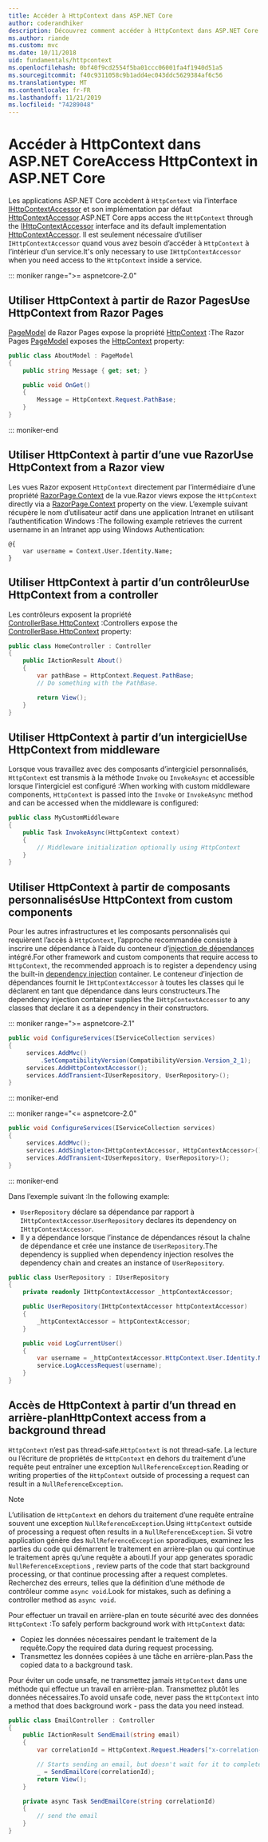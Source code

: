 ```yaml
---
title: Accéder à HttpContext dans ASP.NET Core
author: coderandhiker
description: Découvrez comment accéder à HttpContext dans ASP.NET Core.
ms.author: riande
ms.custom: mvc
ms.date: 10/11/2018
uid: fundamentals/httpcontext
ms.openlocfilehash: 0bf40f9cd2554f5ba01ccc06001fa4f1940d51a5
ms.sourcegitcommit: f40c9311058c9b1add4ec043ddc5629384af6c56
ms.translationtype: MT
ms.contentlocale: fr-FR
ms.lasthandoff: 11/21/2019
ms.locfileid: "74289048"
---
```

# <a name="access-httpcontext-in-aspnet-core"></a><span data-ttu-id="993f9-103">Accéder à HttpContext dans ASP.NET Core</span><span class="sxs-lookup"><span data-stu-id="993f9-103">Access HttpContext in ASP.NET Core</span></span>

<span data-ttu-id="993f9-104">Les applications ASP.NET Core accèdent à `HttpContext` via l’interface [IHttpContextAccessor](/dotnet/api/microsoft.aspnetcore.http.ihttpcontextaccessor) et son implémentation par défaut [HttpContextAccessor](/dotnet/api/microsoft.aspnetcore.http.httpcontextaccessor).</span><span class="sxs-lookup"><span data-stu-id="993f9-104">ASP.NET Core apps access the `HttpContext` through the [IHttpContextAccessor](/dotnet/api/microsoft.aspnetcore.http.ihttpcontextaccessor) interface and its default implementation [HttpContextAccessor](/dotnet/api/microsoft.aspnetcore.http.httpcontextaccessor).</span></span> <span data-ttu-id="993f9-105">Il est seulement nécessaire d’utiliser `IHttpContextAccessor` quand vous avez besoin d’accéder à `HttpContext` à l’intérieur d’un service.</span><span class="sxs-lookup"><span data-stu-id="993f9-105">It's only necessary to use `IHttpContextAccessor` when you need access to the `HttpContext` inside a service.</span></span>

::: moniker range=">= aspnetcore-2.0"

## <a name="use-httpcontext-from-razor-pages"></a><span data-ttu-id="993f9-106">Utiliser HttpContext à partir de Razor Pages</span><span class="sxs-lookup"><span data-stu-id="993f9-106">Use HttpContext from Razor Pages</span></span>

<span data-ttu-id="993f9-107">[PageModel](/dotnet/api/microsoft.aspnetcore.mvc.razorpages.pagemodel) de Razor Pages expose la propriété [HttpContext](/dotnet/api/microsoft.aspnetcore.mvc.razorpages.pagemodel.httpcontext) :</span><span class="sxs-lookup"><span data-stu-id="993f9-107">The Razor Pages [PageModel](/dotnet/api/microsoft.aspnetcore.mvc.razorpages.pagemodel) exposes the [HttpContext](/dotnet/api/microsoft.aspnetcore.mvc.razorpages.pagemodel.httpcontext) property:</span></span>

```csharp
public class AboutModel : PageModel
{
    public string Message { get; set; }

    public void OnGet()
    {
        Message = HttpContext.Request.PathBase;
    }
}
```

::: moniker-end

## <a name="use-httpcontext-from-a-razor-view"></a><span data-ttu-id="993f9-108">Utiliser HttpContext à partir d’une vue Razor</span><span class="sxs-lookup"><span data-stu-id="993f9-108">Use HttpContext from a Razor view</span></span>

<span data-ttu-id="993f9-109">Les vues Razor exposent `HttpContext` directement par l’intermédiaire d’une propriété [RazorPage.Context](/dotnet/api/microsoft.aspnetcore.mvc.razor.razorpage.context#Microsoft_AspNetCore_Mvc_Razor_RazorPage_Context) de la vue.</span><span class="sxs-lookup"><span data-stu-id="993f9-109">Razor views expose the `HttpContext` directly via a [RazorPage.Context](/dotnet/api/microsoft.aspnetcore.mvc.razor.razorpage.context#Microsoft_AspNetCore_Mvc_Razor_RazorPage_Context) property on the view.</span></span> <span data-ttu-id="993f9-110">L’exemple suivant récupère le nom d’utilisateur actif dans une application Intranet en utilisant l’authentification Windows :</span><span class="sxs-lookup"><span data-stu-id="993f9-110">The following example retrieves the current username in an Intranet app using Windows Authentication:</span></span>

```cshtml
@{
    var username = Context.User.Identity.Name;
}
```

## <a name="use-httpcontext-from-a-controller"></a><span data-ttu-id="993f9-111">Utiliser HttpContext à partir d’un contrôleur</span><span class="sxs-lookup"><span data-stu-id="993f9-111">Use HttpContext from a controller</span></span>

<span data-ttu-id="993f9-112">Les contrôleurs exposent la propriété [ControllerBase.HttpContext](/dotnet/api/microsoft.aspnetcore.mvc.controllerbase.httpcontext) :</span><span class="sxs-lookup"><span data-stu-id="993f9-112">Controllers expose the [ControllerBase.HttpContext](/dotnet/api/microsoft.aspnetcore.mvc.controllerbase.httpcontext) property:</span></span>

```csharp
public class HomeController : Controller
{
    public IActionResult About()
    {
        var pathBase = HttpContext.Request.PathBase;
        // Do something with the PathBase.

        return View();
    }
}
```

## <a name="use-httpcontext-from-middleware"></a><span data-ttu-id="993f9-113">Utiliser HttpContext à partir d’un intergiciel</span><span class="sxs-lookup"><span data-stu-id="993f9-113">Use HttpContext from middleware</span></span>

<span data-ttu-id="993f9-114">Lorsque vous travaillez avec des composants d’intergiciel personnalisés, `HttpContext` est transmis à la méthode `Invoke` ou `InvokeAsync` et accessible lorsque l’intergiciel est configuré :</span><span class="sxs-lookup"><span data-stu-id="993f9-114">When working with custom middleware components, `HttpContext` is passed into the `Invoke` or `InvokeAsync` method and can be accessed when the middleware is configured:</span></span>

```csharp
public class MyCustomMiddleware
{
    public Task InvokeAsync(HttpContext context)
    {
        // Middleware initialization optionally using HttpContext
    }
}
```

## <a name="use-httpcontext-from-custom-components"></a><span data-ttu-id="993f9-115">Utiliser HttpContext à partir de composants personnalisés</span><span class="sxs-lookup"><span data-stu-id="993f9-115">Use HttpContext from custom components</span></span>

<span data-ttu-id="993f9-116">Pour les autres infrastructures et les composants personnalisés qui requièrent l’accès à `HttpContext`, l’approche recommandée consiste à inscrire une dépendance à l’aide du conteneur d’[injection de dépendances](xref:fundamentals/dependency-injection) intégré.</span><span class="sxs-lookup"><span data-stu-id="993f9-116">For other framework and custom components that require access to `HttpContext`, the recommended approach is to register a dependency using the built-in [dependency injection](xref:fundamentals/dependency-injection) container.</span></span> <span data-ttu-id="993f9-117">Le conteneur d’injection de dépendances fournit le `IHttpContextAccessor` à toutes les classes qui le déclarent en tant que dépendance dans leurs constructeurs.</span><span class="sxs-lookup"><span data-stu-id="993f9-117">The dependency injection container supplies the `IHttpContextAccessor` to any classes that declare it as a dependency in their constructors.</span></span>

::: moniker range=">= aspnetcore-2.1"

```csharp
public void ConfigureServices(IServiceCollection services)
{
     services.AddMvc()
         .SetCompatibilityVersion(CompatibilityVersion.Version_2_1);
     services.AddHttpContextAccessor();
     services.AddTransient<IUserRepository, UserRepository>();
}
```

::: moniker-end

::: moniker range="<= aspnetcore-2.0"

```csharp
public void ConfigureServices(IServiceCollection services)
{
     services.AddMvc();
     services.AddSingleton<IHttpContextAccessor, HttpContextAccessor>();
     services.AddTransient<IUserRepository, UserRepository>();
}
```

::: moniker-end

<span data-ttu-id="993f9-118">Dans l’exemple suivant :</span><span class="sxs-lookup"><span data-stu-id="993f9-118">In the following example:</span></span>

* <span data-ttu-id="993f9-119">`UserRepository` déclare sa dépendance par rapport à `IHttpContextAccessor`.</span><span class="sxs-lookup"><span data-stu-id="993f9-119">`UserRepository` declares its dependency on `IHttpContextAccessor`.</span></span>
* <span data-ttu-id="993f9-120">Il y a dépendance lorsque l’instance de dépendances résout la chaîne de dépendance et crée une instance de `UserRepository`.</span><span class="sxs-lookup"><span data-stu-id="993f9-120">The dependency is supplied when dependency injection resolves the dependency chain and creates an instance of `UserRepository`.</span></span>

```csharp
public class UserRepository : IUserRepository
{
    private readonly IHttpContextAccessor _httpContextAccessor;

    public UserRepository(IHttpContextAccessor httpContextAccessor)
    {
        _httpContextAccessor = httpContextAccessor;
    }

    public void LogCurrentUser()
    {
        var username = _httpContextAccessor.HttpContext.User.Identity.Name;
        service.LogAccessRequest(username);
    }
}
```

## <a name="httpcontext-access-from-a-background-thread"></a><span data-ttu-id="993f9-121">Accès de HttpContext à partir d’un thread en arrière-plan</span><span class="sxs-lookup"><span data-stu-id="993f9-121">HttpContext access from a background thread</span></span>

<span data-ttu-id="993f9-122">`HttpContext` n’est pas thread‑safe.</span><span class="sxs-lookup"><span data-stu-id="993f9-122">`HttpContext` is not thread-safe.</span></span> <span data-ttu-id="993f9-123">La lecture ou l’écriture de propriétés de `HttpContext` en dehors du traitement d’une requête peut entraîner une exception `NullReferenceException`.</span><span class="sxs-lookup"><span data-stu-id="993f9-123">Reading or writing properties of the `HttpContext` outside of processing a request can result in a `NullReferenceException`.</span></span>

> [!NOTE]
> <span data-ttu-id="993f9-124">L’utilisation de `HttpContext` en dehors du traitement d’une requête entraîne souvent une exception `NullReferenceException`.</span><span class="sxs-lookup"><span data-stu-id="993f9-124">Using `HttpContext` outside of processing a request often results in a `NullReferenceException`.</span></span> <span data-ttu-id="993f9-125">Si votre application génère des `NullReferenceException` sporadiques, examinez les parties du code qui démarrent le traitement en arrière-plan ou qui continue le traitement après qu’une requête a abouti.</span><span class="sxs-lookup"><span data-stu-id="993f9-125">If your app generates sporadic `NullReferenceException`s , review parts of the code that start background processing, or that continue processing after a request completes.</span></span> <span data-ttu-id="993f9-126">Recherchez des erreurs, telles que la définition d’une méthode de contrôleur comme `async void`.</span><span class="sxs-lookup"><span data-stu-id="993f9-126">Look for mistakes, such as defining a controller method as `async void`.</span></span>

<span data-ttu-id="993f9-127">Pour effectuer un travail en arrière-plan en toute sécurité avec des données `HttpContext` :</span><span class="sxs-lookup"><span data-stu-id="993f9-127">To safely perform background work with `HttpContext` data:</span></span>

* <span data-ttu-id="993f9-128">Copiez les données nécessaires pendant le traitement de la requête.</span><span class="sxs-lookup"><span data-stu-id="993f9-128">Copy the required data during request processing.</span></span>
* <span data-ttu-id="993f9-129">Transmettez les données copiées à une tâche en arrière-plan.</span><span class="sxs-lookup"><span data-stu-id="993f9-129">Pass the copied data to a background task.</span></span>

<span data-ttu-id="993f9-130">Pour éviter un code unsafe, ne transmettez jamais `HttpContext` dans une méthode qui effectue un travail en arrière-plan. Transmettez plutôt les données nécessaires.</span><span class="sxs-lookup"><span data-stu-id="993f9-130">To avoid unsafe code, never pass the `HttpContext` into a method that does background work - pass the data you need instead.</span></span>

```csharp
public class EmailController : Controller
{
    public IActionResult SendEmail(string email)
    {
        var correlationId = HttpContext.Request.Headers["x-correlation-id"].ToString();

        // Starts sending an email, but doesn't wait for it to complete
        _ = SendEmailCore(correlationId);
        return View();
    }

    private async Task SendEmailCore(string correlationId)
    {
        // send the email
    }
}
